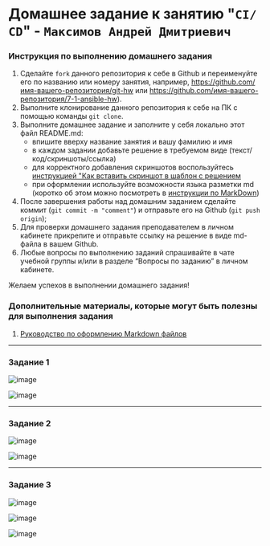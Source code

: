 # Домашнее задание к занятию "`СI/СD`" - `Максимов Андрей Дмитриевич`


### Инструкция по выполнению домашнего задания

   1. Сделайте `fork` данного репозитория к себе в Github и переименуйте его по названию или номеру занятия, например, https://github.com/имя-вашего-репозитория/git-hw или  https://github.com/имя-вашего-репозитория/7-1-ansible-hw).
   2. Выполните клонирование данного репозитория к себе на ПК с помощью команды `git clone`.
   3. Выполните домашнее задание и заполните у себя локально этот файл README.md:
      - впишите вверху название занятия и вашу фамилию и имя
      - в каждом задании добавьте решение в требуемом виде (текст/код/скриншоты/ссылка)
      - для корректного добавления скриншотов воспользуйтесь [инструкцией "Как вставить скриншот в шаблон с решением](https://github.com/netology-code/sys-pattern-homework/blob/main/screen-instruction.md)
      - при оформлении используйте возможности языка разметки md (коротко об этом можно посмотреть в [инструкции  по MarkDown](https://github.com/netology-code/sys-pattern-homework/blob/main/md-instruction.md))
   4. После завершения работы над домашним заданием сделайте коммит (`git commit -m "comment"`) и отправьте его на Github (`git push origin`);
   5. Для проверки домашнего задания преподавателем в личном кабинете прикрепите и отправьте ссылку на решение в виде md-файла в вашем Github.
   6. Любые вопросы по выполнению заданий спрашивайте в чате учебной группы и/или в разделе “Вопросы по заданию” в личном кабинете.
   
Желаем успехов в выполнении домашнего задания!
   
### Дополнительные материалы, которые могут быть полезны для выполнения задания

1. [Руководство по оформлению Markdown файлов](https://gist.github.com/Jekins/2bf2d0638163f1294637#Code)

---

### Задание 1

![image](https://github.com/duha2060/CI-CD/assets/80347708/2271e22d-a740-4ac1-8db1-4f03feb0b696)

![image](https://github.com/duha2060/CI-CD/assets/80347708/5bca7b2b-38df-46fb-b3d7-0ed62f825035)


---

### Задание 2

![image](https://github.com/duha2060/CI-CD/assets/80347708/56f859c2-9063-4c4e-950d-f5e5af6e4be2)

![image](https://github.com/duha2060/CI-CD/assets/80347708/8555713d-6357-47ba-acdf-4edc8fae6b68)



---

### Задание 3
![image](https://github.com/duha2060/CI-CD/assets/80347708/8e2d053d-085c-4557-b14c-9a60357d026b)

![image](https://github.com/duha2060/CI-CD/assets/80347708/2919e833-d359-479e-9b7b-cd98e9d7df37)

![image](https://github.com/duha2060/CI-CD/assets/80347708/ad1818ed-b497-4dcc-8a1c-3327892e72d8)




